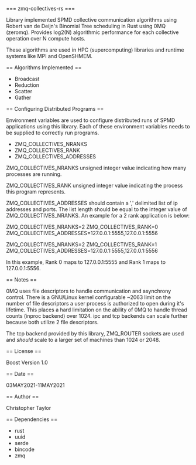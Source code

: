 === zmq-collectives-rs ===

Library implemented SPMD collective communication algorithms
using Robert van de Deijn's Binomial Tree scheduling in Rust
using 0MQ (zeromq). Provides log2(N) algorithmic performance
for each collective operation over N compute hosts.

These algorithms are used in HPC (supercomputing) libraries
and runtime systems like MPI and OpenSHMEM.

== Algorithms Implemented ==

* Broadcast
* Reduction
* Scatter
* Gather

== Configuring Distributed Programs ==

Environment variables are used to configure distributed
runs of SPMD applications using this library. Each of
these environment variables needs to be supplied to
correctly run programs.

* ZMQ_COLLECTIVES_NRANKS
* ZMQ_COLLECTIVES_RANK
* ZMQ_COLLECTIVES_ADDRESSES

ZMQ_COLLECTIVES_NRANKS unsigned integer value indicating
how many processes are running.

ZMQ_COLLECTIVES_RANK unsigned integer value indicating
the process this program represents.

ZMQ_COLLECTIVES_ADDRESSES should contain a ',' delimited
list of ip addresses and ports. The list length should be
equal to the integer value of ZMQ_COLLECTIVES_NRANKS. An
example for a 2 rank application is below:

ZMQ_COLLECTIVES_NRANKS=2 ZMQ_COLLECTIVES_RANK=0
ZMQ_COLLECTIVES_ADDRESSES=127.0.0.1:5555,127.0.0.1:5556

ZMQ_COLLECTIVES_NRANKS=2 ZMQ_COLLECTIVES_RANK=1
ZMQ_COLLECTIVES_ADDRESSES=127.0.0.1:5555,127.0.0.1:5556

In this example, Rank 0 maps to 127.0.0.1:5555 and Rank 1
maps to 127.0.0.1:5556.

== Notes ==

0MQ uses file descriptors to handle communication and
asynchrony control. There is a GNU/Linux kernel
configurable ~2063 limit on the number of file
descriptors a user process is authorized to open during
it's lifetime. This places a hard limitation on the
ability of 0MQ to handle thread counts (inproc backend)
over 1024. ipc and tcp backends can scale further
because both utilize 2 file descriptors.

The tcp backend provided by this library, ZMQ_ROUTER
sockets are used and *should* scale to a larger set of
machines than 1024 or 2048.

== License ==

Boost Version 1.0

== Date ==

03MAY2021-11MAY2021

== Author ==

Christopher Taylor

== Dependencies ==

* rust
* uuid
* serde
* bincode
* zmq

